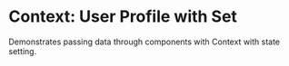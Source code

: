 # Context: User Profile with Set

Demonstrates passing data through components with Context with state setting.
